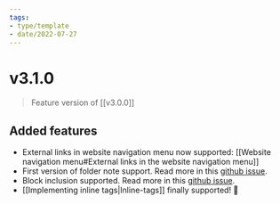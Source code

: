 ```yaml
---
tags:
- type/template
- date/2022-07-27
---
```


# v3.1.0
> Feature version of [[v3.0.0]]

## Added features
- External links in website navigation menu now supported: [[Website navigation menu#External links in the website navigation menu]]
- First version of folder note support. Read more in this [github issue](https://github.com/obsidian-html/obsidian-html/issues/288).
- Block inclusion supported. Read more in this [github issue](https://github.com/obsidian-html/obsidian-html/issues/288).
- [[Implementing inline tags|Inline-tags]] finally supported! 🎉
